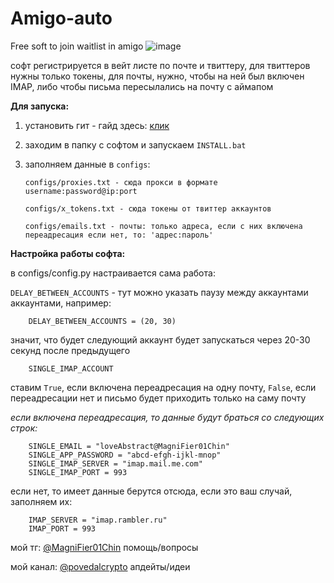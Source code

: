 # Amigo-auto
Free soft to join waitlist in amigo
![image](https://github.com/user-attachments/assets/941340c8-bb92-4ae0-a5dd-9c3b6ea54f14)

софт регистрируется в вейт листе по почте и твиттеру, для твиттеров нужны только токены, для почты, нужно, чтобы на ней был включен IMAP, либо чтобы письма пересылались на почту с аймапом

**Для запуска:**

1. установить гит - гайд здесь: [клик](https://teletype.in/@magnifier01chin/8iwREMa30Kq)
2. заходим в папку с софтом и запускаем `INSTALL.bat`
3. заполняем данные в `configs`:

       configs/proxies.txt - сюда прокси в формате username:password@ip:port

       configs/x_tokens.txt - сюда токены от твиттер аккаунтов

       configs/emails.txt - почты: только адреса, если с них включена переадресация если нет, то: 'адрес:пароль'

**Настройка работы софта:**

в configs/config.py настраивается сама работа:

`DELAY_BETWEEN_ACCOUNTS` - тут можно указать паузу между аккаунтами аккаунтами, например:

        DELAY_BETWEEN_ACCOUNTS = (20, 30)
        
значит, что будет следующий аккаунт будет запускаться через 20-30 секунд после предыдущего

        SINGLE_IMAP_ACCOUNT

ставим `True`, если включена переадресация на одну почту, `False`, если переадресации нет и письмо будет приходить только на саму почту


*если включена переадресация, то данные будут браться со следующих строк:*

        SINGLE_EMAIL = "loveAbstract@MagniFier01Chin"
        SINGLE_APP_PASSWORD = "abcd-efgh-ijkl-mnop"
        SINGLE_IMAP_SERVER = "imap.mail.me.com"
        SINGLE_IMAP_PORT = 993

если нет, то имеет данные берутся отсюда, если это ваш случай, заполняем их:

        IMAP_SERVER = "imap.rambler.ru"
        IMAP_PORT = 993

мой тг: [@MagniFier01Chin](https://t.me/MagniFier01Chin) помощь/вопросы

мой канал: [@povedalcrypto](https://t.me/povedalcrypto) апдейты/идеи
